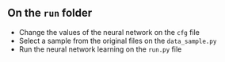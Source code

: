 ## On the `run` folder

   - Change the values of the neural network on the `cfg` file
   - Select a sample from the original files on the `data_sample.py`
   - Run the neural network learning on the `run.py` file

